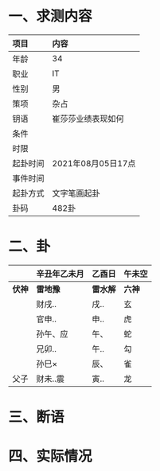 # 一、求测内容
|项目|内容|
|:-|:-|
|年龄|34|
|职业|IT|
|性别|男|
|策项|杂占|
|钥语|崔莎莎业绩表现如何|
|条件||
|时限||
|起卦时间|2021年08月05日17点|
|事件时间||
|起卦方式|文字笔画起卦|
|卦码|482卦|

# 二、卦
||辛丑年乙未月|乙酉日|午未空|
|:-|:-|:-|:-|
|**伏神**|**雷地豫**|**雷水解**|**六神**|
||财戌..|戌..|玄|
||官申..|申..|虎|
||孙午、应|午、|蛇|
||兄卯..|午..|勾|
||孙巳×|辰、|雀|
|父子|财未..震|寅..|龙|


# 三、断语

# 四、实际情况